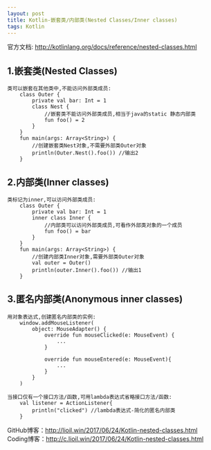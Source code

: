 ```yaml
---
layout: post
title: Kotlin-嵌套类/内部类(Nested Classes/Inner classes)
tags: Kotlin
---
```

官方文档: http://kotlinlang.org/docs/reference/nested-classes.html
 
## 1.嵌套类(Nested Classes)
    类可以嵌套在其他类中,不能访问外部类成员:
        class Outer {
            private val bar: Int = 1
            class Nest {
                //嵌套类不能访问外部类成员,相当于java的static 静态内部类
                fun foo() = 2
            }
        }
        fun main(args: Array<String>) {
            //创建嵌套类Nest对象,不需要外部类Outer对象
            println(Outer.Nest().foo()) //输出2
        }

## 2.内部类(Inner classes)
    类标记为inner,可以访问外部类成员:
        class Outer {
            private val bar: Int = 1
            inner class Inner {
                //内部类可以访问外部类成员,可看作外部类对象的一个成员
                fun foo() = bar
            }
        }
        fun main(args: Array<String>) {
            //创建内部类Inner对象,需要外部类Outer对象
            val outer = Outer()
            println(outer.Inner().foo()) //输出1
        }

## 3.匿名内部类(Anonymous inner classes)
    用对象表达式,创建匿名内部类的实例:
        window.addMouseListener(
            object: MouseAdapter() {
                override fun mouseClicked(e: MouseEvent) {
                    ...
                }

                override fun mouseEntered(e: MouseEvent){
                    ...
                }
            }
        )

    当接口仅有一个接口方法/函数,可用lambda表达式省略接口方法/函数:       
        val listener = ActionListener{
            println("clicked") //lambda表达式-简化的匿名内部类
        }

GitHub博客：http://lioil.win/2017/06/24/Kotlin-nested-classes.html   
Coding博客：http://c.lioil.win/2017/06/24/Kotlin-nested-classes.html